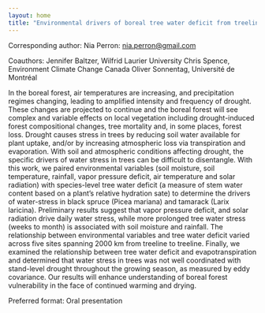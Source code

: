 ```yaml
---
layout: home
title: "Environmental drivers of boreal tree water deficit from treeline to treeline in Canada’s western boreal forest"
---
```



Corresponding author: Nia Perron: nia.perron@gmail.com

Coauthors: Jennifer Baltzer, Wilfrid Laurier University 
 Chris Spence, Environment Climate Change Canada
 Oliver Sonnentag, Université de Montréal 

In the boreal forest, air temperatures are increasing, and precipitation regimes changing, leading to amplified intensity and frequency of drought. These changes are projected to continue and the boreal forest will see complex and variable effects on local vegetation including drought-induced forest compositional changes, tree mortality and, in some places, forest loss. Drought causes stress in trees by reducing soil water available for plant uptake, and/or by increasing atmospheric loss via transpiration and evaporation. With soil and atmospheric conditions affecting drought, the specific drivers of water stress in trees can be difficult to disentangle. With this work, we paired environmental variables (soil moisture, soil temperature, rainfall, vapor pressure deficit, air temperature and solar radiation) with species-level tree water deficit (a measure of stem water content based on a plant’s relative hydration sate) to determine the drivers of water-stress in black spruce (Picea mariana) and tamarack (Larix laricina). Preliminary results suggest that vapor pressure deficit, and solar radiation drive daily water stress, while more prolonged tree water stress (weeks to month) is associated with soil moisture and rainfall. The relationship between environmental variables and tree water deficit varied across five sites spanning 2000 km from treeline to treeline. Finally, we examined the relationship between tree water deficit and evapotranspiration and determined that water stress in trees was not well coordinated with stand-level drought throughout the growing season, as measured by eddy covariance. Our results will enhance understanding of boreal forest vulnerability in the face of continued warming and drying.

Preferred format: Oral presentation
